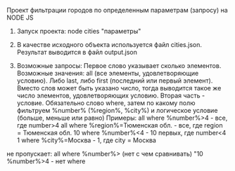 Проект фильтрации городов по определенным параметрам (запросу) на NODE JS

1. Запуск проекта: node cities "параметры"

2. В качестве исходного объекта используется файл cities.json. Результат выводится в файл output.json

3. Возможные запросы: 
Первое слово указывает сколько элементов. Возможные значения: all (все элементы, удовлетворяющие условию). Либо last, либо first (последний или первый элемент). Вместо слов может быть указано число, тогда выводится такое же число элементов, удовлетворяющих условию.
Вторая часть - условие. Обязательно слово where, затем по какому полю фильтруем %number% (%region%, %city%) и логическое условие (больше, меньше или равно)
Примеры:
    all where %number%>4 - все, где number>4
    all where %region%=Тюменская обл. - все, где region = Тюменская обл.
    10 where %number%<4 - 10 первых, где number<4
    1 where %city%=Москва - 1, где city = Москва

не пропускает:
    all where %number%> (нет с чем сравнивать)
    "10 %number%>4 - нет where
